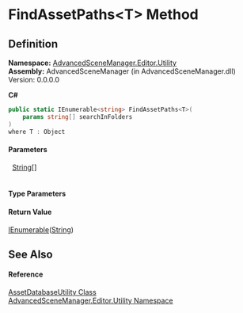 # FindAssetPaths&lt;T&gt; Method




## Definition
**Namespace:** <a href="N_AdvancedSceneManager_Editor_Utility.md">AdvancedSceneManager.Editor.Utility</a>  
**Assembly:** AdvancedSceneManager (in AdvancedSceneManager.dll) Version: 0.0.0.0

**C#**
``` C#
public static IEnumerable<string> FindAssetPaths<T>(
	params string[] searchInFolders
)
where T : Object

```



#### Parameters
<dl><dt>  <a href="https://learn.microsoft.com/dotnet/api/system.string" target="_blank" rel="noopener noreferrer">String</a>[]</dt><dd> </dd></dl>

#### Type Parameters
<dl><dt /><dd /></dl>

#### Return Value
<a href="https://learn.microsoft.com/dotnet/api/system.collections.generic.ienumerable-1" target="_blank" rel="noopener noreferrer">IEnumerable</a>(<a href="https://learn.microsoft.com/dotnet/api/system.string" target="_blank" rel="noopener noreferrer">String</a>)

## See Also


#### Reference
<a href="T_AdvancedSceneManager_Editor_Utility_AssetDatabaseUtility.md">AssetDatabaseUtility Class</a>  
<a href="N_AdvancedSceneManager_Editor_Utility.md">AdvancedSceneManager.Editor.Utility Namespace</a>  
